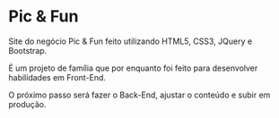 # Pic & Fun

Site do negócio Pic & Fun feito utilizando HTML5, CSS3, JQuery e Bootstrap.

É um projeto de família que por enquanto foi feito para desenvolver habilidades em Front-End.

O próximo passo será fazer o Back-End, ajustar o conteúdo e subir em produção.
